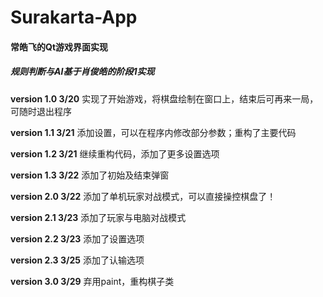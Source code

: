 # Surakarta-App

#### 常皓飞的Qt游戏界面实现

##### *规则判断与AI基于肖俊皓的阶段1实现*



**version 1.0  3/20**   实现了开始游戏，将棋盘绘制在窗口上，结束后可再来一局，可随时退出程序

**version 1.1  3/21**  添加设置，可以在程序内修改部分参数；重构了主要代码

**version 1.2  3/21**  继续重构代码，添加了更多设置选项

**version 1.3  3/22**  添加了初始及结束弹窗

**version 2.0  3/22**  添加了单机玩家对战模式，可以直接操控棋盘了！

**version 2.1  3/23**  添加了玩家与电脑对战模式

**version 2.2  3/23**  添加了设置选项

**version 2.3  3/25**  添加了认输选项

**version 3.0  3/29**  弃用paint，重构棋子类

